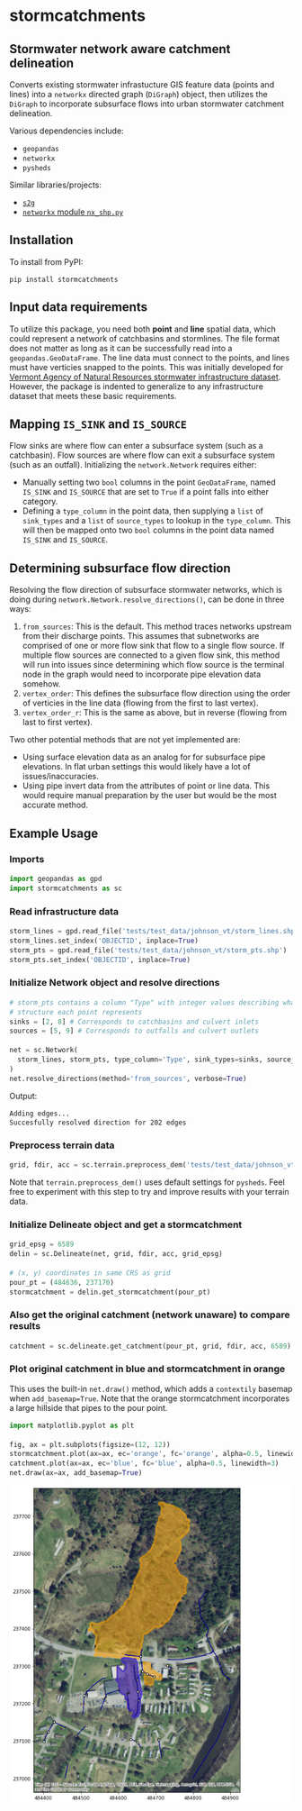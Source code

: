 # stormcatchments
## Stormwater network aware catchment delineation

Converts existing stormwater infrastucture GIS feature data (points and lines) into a
```networkx``` directed graph (```DiGraph```) object, then utilizes the ```DiGraph``` to
incorporate subsurface flows into urban stormwater catchment delineation.

Various dependencies include:
- ```geopandas```
- ```networkx```
- ```pysheds```

Similar libraries/projects:
- [```s2g```](https://github.com/caesar0301/s2g)
- [```networkx``` module ```nx_shp.py```](https://github.com/networkx/networkx/blob/6e20b952a957af820990f68d9237609198088816/networkx/readwrite/nx_shp.py)


## Installation

To install from PyPI:
```
pip install stormcatchments
```

## Input data requirements

To utilize this package, you need both **point** and **line** spatial data, which could represent a network of catchbasins and stormlines. The file format does not matter as long as it can be successfully read into a ```geopandas.GeoDataFrame```. The line data must connect to the points, and lines must have verticies snapped to the points.
This was initially developed for [Vermont Agency of Natural Resources stormwater infrastructure dataset](https://gis-vtanr.hub.arcgis.com/maps/VTANR::stormwater-infrastructure/explore?location=43.609172%2C-72.968811%2C14.15). However, the package is indented to generalize to any infrastructure dataset that meets these basic requirements.


## Mapping ```IS_SINK``` and ```IS_SOURCE```

Flow sinks are where flow can enter a subsurface system (such as a catchbasin). Flow sources are where flow can exit a subsurface system (such as an outfall). Initializing the ```network.Network``` requires either:
- Manually setting two ```bool``` columns in the point ```GeoDataFrame```, named ```IS_SINK``` and ```IS_SOURCE``` that are set to ```True``` if a point falls into either category.
- Defining a ```type_column``` in the point data, then supplying a ```list``` of ```sink_types``` and a ```list``` of ```source_types``` to lookup in the ```type_column```. This will then be mapped onto two ```bool``` columns in the point data named ```IS_SINK``` and ```IS_SOURCE```.


## Determining subsurface flow direction

Resolving the flow direction of subsurface stormwater networks, which is doing during ```network.Network.resolve_directions()```, can be done in three ways:
1) ```from_sources```: This is the default. This method traces networks upstream from their discharge points. This assumes that subnetworks are comprised of one or more flow sink that flow to a single flow source. If multiple flow sources are connected to a given flow sink, this method will run into issues since determining which flow source is the terminal node in the graph would need to incorporate pipe elevation data somehow.
2) ```vertex_order```: This defines the subsurface flow direction using the order of verticies in the line data (flowing from the first to last vertex).
3) ```vertex_order_r```: This is the same as above, but in reverse (flowing from last to first vertex).

Two other potential methods that are not yet implemented are:
- Using surface elevation data as an analog for for subsurface pipe elevations. In flat urban settings this would likely have a lot of issues/inaccuracies.
- Using pipe invert data from the attributes of point or line data. This would require manual preparation by the user but would be the most accurate method.


## Example Usage

### Imports
```python
import geopandas as gpd
import stormcatchments as sc
```
### Read infrastructure data
```python
storm_lines = gpd.read_file('tests/test_data/johnson_vt/storm_lines.shp')
storm_lines.set_index('OBJECTID', inplace=True)
storm_pts = gpd.read_file('tests/test_data/johnson_vt/storm_pts.shp')
storm_pts.set_index('OBJECTID', inplace=True)
```
### Initialize Network object and resolve directions
```python
# storm_pts contains a column "Type" with integer values describing what type of 
# structure each point represents
sinks = [2, 8] # Corresponds to catchbasins and culvert inlets
sources = [5, 9] # Corresponds to outfalls and culvert outlets

net = sc.Network(
  storm_lines, storm_pts, type_column='Type', sink_types=sinks, source_types=sources
)
net.resolve_directions(method='from_sources', verbose=True)
```
Output:
```
Adding edges...
Succesfully resolved direction for 202 edges
```
### Preprocess terrain data
```python
grid, fdir, acc = sc.terrain.preprocess_dem('tests/test_data/johnson_vt/dem.tif')
```
Note that ```terrain.preprocess_dem()``` uses default settings for ```pysheds```. Feel free to experiment with this step to try and improve results with your terrain data.
### Initialize Delineate object and get a stormcatchment
```python
grid_epsg = 6589
delin = sc.Delineate(net, grid, fdir, acc, grid_epsg)

# (x, y) coordinates in same CRS as grid
pour_pt = (484636, 237170)
stormcatchment = delin.get_stormcatchment(pour_pt)
```
### Also get the original catchment (network unaware) to compare results
```python
catchment = sc.delineate.get_catchment(pour_pt, grid, fdir, acc, 6589)
```
### Plot original catchment in blue and stormcatchment in orange
This uses the built-in ```net.draw()``` method, which adds a ```contextily``` basemap when ```add_basemap=True```. Note that the orange stormcatchment incorporates a large hillside 
that pipes to the pour point.
```python
import matplotlib.pyplot as plt

fig, ax = plt.subplots(figsize=(12, 12))
stormcatchment.plot(ax=ax, ec='orange', fc='orange', alpha=0.5, linewidth=3)
catchment.plot(ax=ax, ec='blue', fc='blue', alpha=0.5, linewidth=3)
net.draw(ax=ax, add_basemap=True)
```
![Plot of catchment and stormcatchment](img/example_stormcatchment.png)
